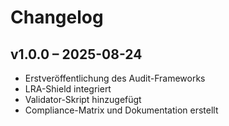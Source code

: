 # Changelog

## v1.0.0 – 2025-08-24
- Erstveröffentlichung des Audit-Frameworks
- LRA-Shield integriert
- Validator-Skript hinzugefügt
- Compliance-Matrix und Dokumentation erstellt
